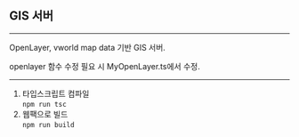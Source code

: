## GIS 서버

---

OpenLayer, vworld map data 기반 GIS 서버.

openlayer 함수 수정 필요 시 MyOpenLayer.ts에서 수정.

---  

1. 타입스크립트 컴파일  
```npm run tsc ```
2. 웹팩으로 빌드  
```npm run build```
